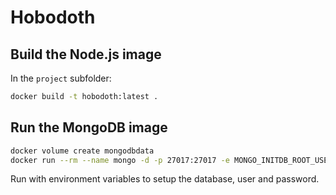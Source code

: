 # Hobodoth

## Build the Node.js image

In the `project` subfolder:

```bash
docker build -t hobodoth:latest .
```

## Run the MongoDB image

```bash
docker volume create mongodbdata
docker run --rm --name mongo -d -p 27017:27017 -e MONGO_INITDB_ROOT_USERNAME:ISEN -e MONGO_INITDB_ROOT_PASSWORD:<ACTUAL_PASSWORD_HERE> -e MONGODB_DATABASE:IsenTP -v mongodbdata:/data/db mongo:latest
```

Run with environment variables to setup the database, user and password.
